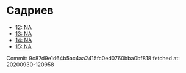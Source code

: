 # Садриев
- [12: NA](12.md)
- [13: NA](13.md)
- [14: NA](14.md)
- [15: NA](15.md)

Commit: 9c87d9e1d64b5ac4aa2415fc0ed0760bba0bf818
 fetched at: 20200930-120958
